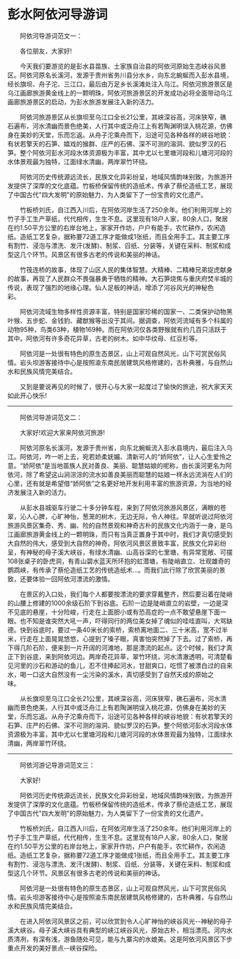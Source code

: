 # 彭水阿依河导游词
&emsp;&emsp;阿依河导游词范文一：&emsp;&emsp;

&emsp;&emsp;各位朋友，大家好!&emsp;&emsp;

&emsp;&emsp;今天我们要游览的是彭水县苗族、土家族自治县的阿依河原始生态峡谷风景区。阿依河原名长溪河，发源于贵州省务川县分水乡，向东北蜿蜒而入彭水县境，经长旗坝、舟子沱、三江口，最后由万足乡长溪滩处注入乌江。阿依河旅游景区是乌江画廊旅游黄金线上的一颗明珠，阿依河旅游景区的开发成功必将全面带动乌江画廊旅游景区的启动，为彭水旅游发展注入新的活力。&emsp;&emsp;

&emsp;&emsp;阿依河旅游景区从长旗坝至乌江口全长21公里，其峡深谷高，河床狭窄，礁石遍布，河水清幽而景色绝美，人行其中或泛舟江上有若陶渊明误入桃花源，仿佛身在美妙的天堂，乐而忘返。从舟子沱乘舟而下，沿途可见各种各样的峡谷地貌：有状若擎天的石笋、嬉戏的猴群、庄严的石佛、深不可测的溶洞、貌似罗汉的石笋。整个阿依河彭水河段水体资源极为丰富，其中尤以七里塘河段和儿塘河河段的水体景观最为独特，江面绿水清幽，两岸翠竹环绕。&emsp;&emsp;

&emsp;&emsp;阿依河历史传统源远流长，民族文化异彩纷呈，地域风情韵味别致，为旅游开发提供了深厚的文化底蕴。竹板桥保留传统的造纸术，传承了蔡伦造纸工艺，展现了中国古代"四大发明"的原始魅力，为人类留下了一份宝贵的文化遗产。&emsp;&emsp;

&emsp;&emsp;竹板桥刘氏，自江西入川后，在阿依河岸生活了250余年。他们利用河岸上的竹子手工生产草纸，代代相传，生生不息。这里现有18户人家，80余人口，聚居在约1.50平方公里的右岸台地上，家家开作坊，户户有能手，农忙耕作，农闲造纸。造纸工艺复杂，据称要72道工序才能做成1张纸，而且全用手工。其主要工序有割竹、浸泡与漂洗、发汗(发酵)、制浆、舀纸、分装等，关键在采料、制浆和成型这几个环节。风景区有很多古老的传说和美丽的神话。&emsp;&emsp;

&emsp;&emsp;竹筏连桥的故事，体现了山区人民的集体智慧。大精棒、二精棒兄弟捉虎献身的故事，再现了人民群众不畏强暴勇于牺牲的精神。大石笋烧焦与重庆府焚半城的传说，表现了强烈的地缘心理。仙人足板的神话，增添了河谷风光的神秘色彩。&emsp;&emsp;

&emsp;&emsp;阿依河流域生物多样性资源丰富，特别是国家珍稀的国家一、二类保护动物黑叶猴、五步蛇、金钱豹、藏猷猴等出没于其间。据调查，阿依河流域有多个科属的动物95种，鸟类63种，植物169种。而在阿依河仅各类野猴就有约几百只活跃于其中。阿依河有许多奇花异草，古老的树木。如中华纹母、红豆杉等。&emsp;&emsp;

&emsp;&emsp;阿依河是一处很有特色的原生态景区，山上可观自然风光，山下可赏民俗风情。岩头坝游客接待中心是按照渝东南民居建筑风格修建的，古朴典雅，与自然山水和民族风情完美结合。&emsp;&emsp;

&emsp;&emsp;又到是要说再见的时候了，很开心与大家一起度过了愉快的旅途，祝大家天天如此开心快乐!&emsp;&emsp;
***
&emsp;&emsp;阿依河导游词范文二：&emsp;&emsp;

&emsp;&emsp;大家好!欢迎大家来阿依河旅游!&emsp;&emsp;

&emsp;&emsp;阿依河原名长溪河，发源于贵州省，向东北蜿蜒流入彭水县境内，最后注入乌江。阿依河，咋一听上去，宛若娇柔妩媚、清新可人的“娇阿依”，让人心生爱怜之意。“娇阿依”是当地苗族人民对善良、美丽、聪慧姑娘的呢称，由长溪河更名为阿依河，除了希望这山涧淙淙的流水如善良美丽而聪慧的姑娘一样永远流淌在人们的心里，还有就是希望借“娇阿依”之名更好地开发利用丰富的旅游资源，为当地的经济发展注入新的活力。&emsp;&emsp;

&emsp;&emsp;从彭水县城驱车行驶二十多分钟车程，来到了阿依河旅游风景区，满眼的苍翠，沁人心脾，心旷神怡，葱茏的树木，无边无际，令人神往。早就听说过阿依河旅游风景区集奇、秀、幽、险的自然景观和神奇古朴的民族文化内涵于一身，是乌江画廊旅游黄金线上的一颗明珠，而只有当真正置身于其中时，我们才真切感受到大自然的伟大，感受到大自然的神奇。阿依河风景区景致丰富，民族文化异彩纷呈，有神秘的母子溪大峡谷，有绿水清幽、山高谷深的七里塘，有异常宽敞、可摆108张桌子的卧虎洞，有青山碧水蓝天所环抱的虹潜塘，有陡峭直立、壮观雄奇的鹦鹉峡，有传承了蔡伦造纸工艺的传统造纸术...。而我们此行除了欣赏美丽的景致，还要体验一回阿依河漂流的激情。&emsp;&emsp;

&emsp;&emsp;在景区的入口处，我们每个人都要按漂流的要求穿戴整齐，然后要沿着在陡峭的山腰上修建的1000余级石阶下到谷底。石阶一边是陡峭直立的岩壁，一边是深不见底的悬崖，十分险峻，行走在上面胆小或有恐高症的一点不敢望悬崖下面一眼。也不知是谁突然大吼一声，吓得同行的两位美女掉了魂似的哇哇直叫，大骂缺德。快到谷底时，要过一条40米长的索桥，索桥离地面二、三十米高，宽不过半米，行走在上面晃晃悠悠，心提到了嗓子眼，真害怕突然掉了下去。过了索桥，再下得几阶石阶，便来到一片开阔的河滩地，那是漂流的起点。这个时候，我们才真正下到谷底，来到阿依河边。两岸奇花异草，翠竹环绕，河水清澈透明，可清楚看见河里的沙石和游动的鱼儿，忍不住捧起河水，甘甜爽口，吃惯了被漂白过的自来水，喝一口这大自然没有一尘污染的溪水，真切感受到了自然天成的原始之味。&emsp;&emsp;

&emsp;&emsp;从长旗坝至乌江口全长21公里，其峡深谷高，河床狭窄，礁石遍布，河水清幽而景色绝美，人行其中或泛舟江上有若陶渊明误入桃花源，仿佛身在美妙的天堂，乐而忘返。从舟子沱乘舟而下，沿途可见各种各样的峡谷地貌：有状若擎天的石笋、庄严的石佛、深不可测的溶洞、貌似罗汉的石笋。整个阿依河彭水河段水体资源极为丰富，其中尤以七里塘河段和儿塘河河段的水体景观最为独特，江面绿水清幽，两岸翠竹环绕。&emsp;&emsp;
***
&emsp;&emsp;阿依河游记导游词范文三：&emsp;&emsp;

&emsp;&emsp;大家好!&emsp;&emsp;

&emsp;&emsp;阿依河历史传统源远流长，民族文化异彩纷呈，地域风情韵味别致，为旅游开发提供了深厚的文化底蕴。竹板桥保留传统的造纸术，传承了蔡伦造纸工艺，展现了中国古代"四大发明"的原始魅力，为人类留下了一份宝贵的文化遗产。&emsp;&emsp;

&emsp;&emsp;竹板桥刘氏，自江西入川后，在阿依河岸生活了250余年。他们利用河岸上的竹子手工生产草纸，代代相传，生生不息。这里现有18户人家，80余人口，聚居在约1.50平方公里的右岸台地上，家家开作坊，户户有能手，农忙耕作，农闲造纸。造纸工艺复杂，据称要72道工序才能做成1张纸，而且全用手工。其主要工序有割竹、浸泡与漂洗、发汗(发酵)、制浆、舀纸、分装等，关键在采料、制浆和成型这几个环节。风景区有很多古老的传说和美丽的神话。&emsp;&emsp;

&emsp;&emsp;阿依河是一处很有特色的原生态景区，山上可观自然风光，山下可赏民俗风情。岩头坝游客接待中心是按照渝东南民居建筑风格修建的，古朴典雅，与自然山水和民族风情完美结合。&emsp;&emsp;

&emsp;&emsp;在进入阿依河风景区之前，可以欣赏到令人心旷神怡的峡谷风光--神秘的母子溪大峡谷。母子溪大峡谷具有典型的峡江峡谷风光，原始古朴，相当漂亮。河内水质清冽，有深有浅，游鱼随处可见，能与九寨沟的水媲美。这是阿依河风景区下步重点开发的美好景点--峡谷探险。&emsp;&emsp;

